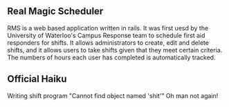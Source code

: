 Real Magic Scheduler
--------------------

RMS is a web based application written in rails. It was first uesd by the University of Waterloo's Campus Response team to schedule first aid responders for shifts. It allows administrators to create, edit and delete shifts, and it allows users to take shifts given that they meet certain criteria. The numbers of hours each user has completed is automatically tracked.

Official Haiku
--------------
Writing shift program
"Cannot find object named 'shit'"
Oh man not again!
